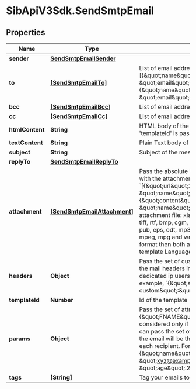 # SibApiV3Sdk.SendSmtpEmail

## Properties
Name | Type | Description | Notes
------------ | ------------- | ------------- | -------------
**sender** | [**SendSmtpEmailSender**](SendSmtpEmailSender.md) |  | [optional]
**to** | [**[SendSmtpEmailTo]**](SendSmtpEmailTo.md) | List of email addresses and names (optional) of the recipients. For example, [{\&quot;name\&quot;:\&quot;Jimmy\&quot;, \&quot;email\&quot;:\&quot;jimmy98@example.com\&quot;}, {\&quot;name\&quot;:\&quot;Joe\&quot;, \&quot;email\&quot;:\&quot;joe@example.com\&quot;}] |
**bcc** | [**[SendSmtpEmailBcc]**](SendSmtpEmailBcc.md) | List of email addresses and names (optional) of the recipients in bcc | [optional]
**cc** | [**[SendSmtpEmailCc]**](SendSmtpEmailCc.md) | List of email addresses and names (optional) of the recipients in cc | [optional]
**htmlContent** | **String** | HTML body of the message ( Mandatory if &#39;templateId&#39; is not passed, ignored if &#39;templateId&#39; is passed ) | [optional]
**textContent** | **String** | Plain Text body of the message ( Ignored if &#39;templateId&#39; is passed ) | [optional]
**subject** | **String** | Subject of the message. Mandatory if &#39;templateId&#39; is not passed | [optional]
**replyTo** | [**SendSmtpEmailReplyTo**](SendSmtpEmailReplyTo.md) |  | [optional]
**attachment** | [**[SendSmtpEmailAttachment]**](SendSmtpEmailAttachment.md) | Pass the absolute URL (no local file) or the base64 content of the attachment along with the attachment name (Mandatory if attachment content is passed). For example, &#x60;[{\&quot;url\&quot;:\&quot;https://attachment.domain.com/myAttachmentFromUrl.jpg\&quot;, \&quot;name\&quot;:\&quot;My attachment 1\&quot;}, {\&quot;content\&quot;:\&quot;base64 exmaple content\&quot;, \&quot;name\&quot;:\&quot;My attachment 2\&quot;}]&#x60;. Allowed extensions for attachment file: xlsx, xls, ods, docx, docm, doc, csv, pdf, txt, gif, jpg, jpeg, png, tif, tiff, rtf, bmp, cgm, css, shtml, html, htm, zip, xml, ppt, pptx, tar, ez, ics, mobi, msg, pub, eps, odt, mp3, m4a, m4v, wma, ogg, flac, wav, aif, aifc, aiff, mp4, mov, avi, mkv, mpeg, mpg and wmv ( If &#39;templateId&#39; is passed and is in New Template Language format then both attachment url and content are accepted. If template is in Old template Language format, then &#39;attachment&#39; is ignored ) | [optional]
**headers** | **Object** | Pass the set of custom headers (not the standard headers) that shall be sent along the mail headers in the original email. &#39;sender.ip&#39; header can be set (only for dedicated ip users) to mention the IP to be used for sending transactional emails. For example, &#x60;{\&quot;sender.ip\&quot;:\&quot;1.2.3.4\&quot;, \&quot;X-Mailin-custom\&quot;:\&quot;some_custom_header\&quot;}&#x60;. | [optional]
**templateId** | **Number** | Id of the template | [optional]
**params** | **Object** | Pass the set of attributes to customize the template. For example, {\&quot;FNAME\&quot;:\&quot;Joe\&quot;, \&quot;LNAME\&quot;:\&quot;Doe\&quot;}. It&#39;s considered only if template is in New Template Language format. Alternatively, you can pass the set of attributes to customize the template for each recipient. For this the email will be the key and its value will be a JSON containing attributes specific to each recipient. For example, &#x60;{\&quot;abc@example.com\&quot;:{\&quot;name\&quot;:\&quot;ABC\&quot;, \&quot;age\&quot;:21}, \&quot;xyz@example.com\&quot;:{\&quot;name\&quot;:\&quot;XYZ\&quot;, \&quot;age\&quot;:25}}&#x60; | [optional]
**tags** | **[String]** | Tag your emails to find them more easily | [optional]
